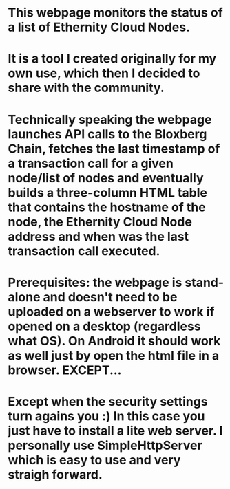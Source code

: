 # This webpage monitors the status of a list of Ethernity Cloud Nodes.
# It is a tool I created originally for my own use, which then I decided to share with the community.
# Technically speaking the webpage launches API calls to the Bloxberg Chain, fetches the last timestamp of a transaction call for a given node/list of nodes and eventually builds a three-column HTML table that contains the hostname of the node, the Ethernity Cloud Node address and when was the last transaction call executed.
# Prerequisites: the webpage is stand-alone and doesn't need to be uploaded on a webserver to work if opened on a desktop (regardless what OS). On Android it should work as well just by open the html file in a browser. EXCEPT...
# Except when the security settings turn agains you :) In this case you just have to install a lite web server. I personally use SimpleHttpServer which is easy to use and very straigh forward.